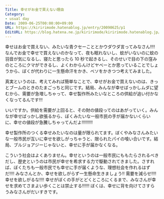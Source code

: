 ```yaml
---
Title: 幸せがお金で買えない理由
Category:
- usual day
Date: 2009-06-25T00:00:00+09:00
URL: https://kiririmode.hatenablog.jp/entry/20090625/p1
EditURL: https://blog.hatena.ne.jp/kiririmode/kiririmode.hatenablog.jp/atom/entry/8454420450078212922
---
```



幸せはお金で買えない、みたいな青クセーこととかウダウダ言ってみなさん!!!! なんでお金で幸せで買えないのかなって、夜も眠れないし、蚊がいないのに蚊の羽音が気になるし、寝たと思ったら 10 秒で起きるし、そのせいで目の下の窪みのところにクマができるし、よくわからんけどヤベーとか思っていることでしょうから、ぼくが代わりに一生懸命汗をかき、ベソをかきつつ考えてみました。

真実というのは、考えてみれば簡単なことで、幸せがお金で買えないのは、きっとブームのときのたまごっちと同じです。結局、みんなが幸せばっかしムダに望むから、需要が急増しちゃって、幸せ製作所みたいなところの供給が追い付かなくなってるんです!!!

いいですか。供給を需要が上回ると、その財の値段ってのはあがっていく。みんなが幸せばっかし欲張るから、ぼくみたいな一般市民の手が届かないくらいに、幸せの値段が急騰しちゃってんだよ!!!!!!!!!

幸せ製作所のつくる幸せみたいなのは量が限られてます。ぼくやみなさんみたいな一般市民が互いに幸せを欲しがっちゃうと、限られたパイの喰い合いです。結局、ブルジョアジーじゃないと、幸せに手が届かなくなる。

こういう社会はよくありません。幸せというのは一般市民にももたらされるべきだし、歴史というのは市民が幸せを希求する力で駆動されてきました。さすれば、ぼくたちも一般市民でも幸せに手が届くような、理想社会を作れるはずだ!!!! 
みなさんとか、幸せを欲しがらず一生懸命生きましょう!! 需要を減らせ!!!! 幸せを欲しがるな!!!! 幸せがぼくの手がとどくところにくるまで、みなさんが幸せを求めてさまよい歩くことは禁止する!!!!!! 
ぼくは、幸せに背を向けてさすらうみなさんがだいすきです。
